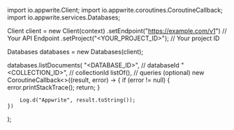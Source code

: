 import io.appwrite.Client;
import io.appwrite.coroutines.CoroutineCallback;
import io.appwrite.services.Databases;

Client client = new Client(context)
    .setEndpoint("https://example.com/v1") // Your API Endpoint
    .setProject("<YOUR_PROJECT_ID>"); // Your project ID

Databases databases = new Databases(client);

databases.listDocuments(
    "<DATABASE_ID>", // databaseId 
    "<COLLECTION_ID>", // collectionId 
    listOf(), // queries (optional)
    new CoroutineCallback<>((result, error) -> {
        if (error != null) {
            error.printStackTrace();
            return;
        }

        Log.d("Appwrite", result.toString());
    })
);

